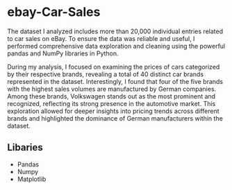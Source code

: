 # ebay-Car-Sales
The dataset I analyzed includes more than 20,000 individual entries related to car sales on eBay. To ensure the data was reliable and useful, I performed comprehensive data exploration and cleaning using the powerful pandas and NumPy libraries in Python. 

During my analysis, I focused on examining the prices of cars categorized by their respective brands, revealing a total of 40 distinct car brands represented in the dataset. Interestingly, I found that four of the five brands with the highest sales volumes are manufactured by German companies. Among these brands, Volkswagen stands out as the most prominent and recognized, reflecting its strong presence in the automotive market. This exploration allowed for deeper insights into pricing trends across different brands and highlighted the dominance of German manufacturers within the dataset.

## Libaries
* Pandas
* Numpy
* Matplotlib
